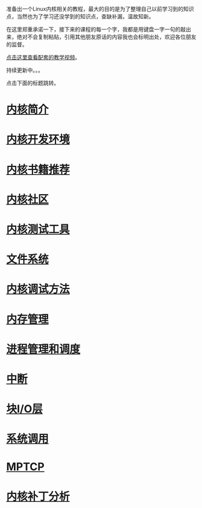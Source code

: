 准备出一个Linux内核相关的教程，最大的目的是为了整理自己以前学习到的知识点，当然也为了学习还没学到的知识点，查缺补漏，温故知新。

在这里郑重承诺一下，接下来的课程的每一个字，我都是用键盘一字一句的敲出来，绝对不会复制粘贴，引用其他朋友原话的内容我也会标明出处，欢迎各位朋友的监督。

[点击这里查看配套的教学视频](https://chenxiaosong.com/course/kernel/video.html)。

持续更新中。。。

点击下面的标题跳转。

# [内核简介](https://chenxiaosong.com/course/kernel/introduction.html)

# [内核开发环境](https://chenxiaosong.com/course/kernel/dev-environment.html)

# [内核书籍推荐](https://chenxiaosong.com/course/kernel/book.html)

# [内核社区](https://chenxiaosong.com/course/kernel/community.html)

# [内核测试工具](https://chenxiaosong.com/course/kernel/test.html)

# [文件系统](https://chenxiaosong.com/course/kernel/fs.html)

# [内核调试方法](https://chenxiaosong.com/course/kernel/debug.html)

# [内存管理](https://chenxiaosong.com/course/kernel/mm.html)

# [进程管理和调度](https://chenxiaosong.com/course/kernel/process.html)

# [中断](https://chenxiaosong.com/course/kernel/interrupt.html)

# [块I/O层](https://chenxiaosong.com/course/kernel/block.html)

# [系统调用](https://chenxiaosong.com/course/kernel/syscall.html)

# [MPTCP](https://chenxiaosong.com/course/kernel/mptcp.html)

# [内核补丁分析](https://chenxiaosong.com/course/kernel/patch.html)

<!--
# [内核同步](https://chenxiaosong.com/course/kernel/sync.html)

# [BPF](https://chenxiaosong.com/course/kernel/bpf.html)

# [网络](https://chenxiaosong.com/course/kernel/network.html)
-->


